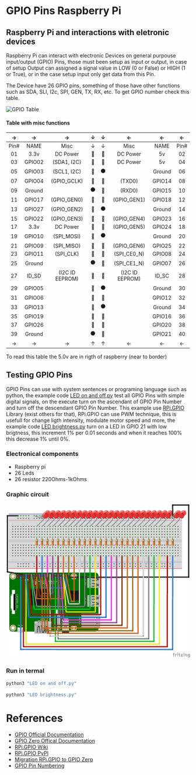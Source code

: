 # GPIO Pins Raspberry Pi
## Raspberry Pi and interactions with eletronic devices
Raspberry Pi can interact with electronic Devices on general purpouse input/output (GPIO) Pins, those must been setup as input or output, in case of setup Output can assigned a signal value in LOW (0 or False) or HIGH (1 or True), or in the case setup input only get data from this Pin.

The Device have 26 GPIO pins, something of those have other functions such as SDA, SLI, I2c, SPI, GEN, TX, RX, etc. To get GPIO number check this table.

![GPIO Table](https://www.raspberrypi.org/documentation/usage/gpio/images/gpio-numbers-pi2.png)

#### Table with misc functions
|  →   |   →    |        →        |    ↓    |    ↓    |        ←        |    ←   |   ←  |
|:----:|:------:|:---------------:|:-------:|:-------:|:---------------:|:------:|:----:|
| Pin# |  NAME  |       Misc      |    ↓    |    ↓    |       Misc      |  NAME  | Pin# |
|  01  |  3.3v  |     DC Power    |&#x1F538;|&#x1F534;|     DC Power    |   5v   |  02  |
|  03  | GPIO02 |   (SDA1, I2C)   |&#x1F535;|&#x1F534;|     DC Power    |   5v   |  04  |
|  05  | GPIO03 |   (SCL1, I2C)   |&#x1F535;|&#x26AB; |                 | Ground |  06  |
|  07  | GPIO04 |   (GPIO_GCLK)   |&#x1F518;|&#x1F539;|      (TXD0)     | GPIO14 |  08  |
|  09  | Ground |                 |&#x26AB; |&#x1F539;|      (RXD0)     | GPIO15 |  10  |
|  11  | GPIO17 |   (GPIO_GEN0)   |&#x1F518;|&#x1F518;|   (GPIO_GEN1)   | GPIO18 |  12  |
|  13  | GPIO27 |   (GPIO_GEN2)   |&#x1F518;|&#x26AB; |                 | Ground |  14  |
|  15  | GPIO22 |   (GPIO_GEN3)   |&#x1F518;|&#x1F518;|   (GPIO_GEN4)   | GPIO23 |  16  |
|  17  |  3.3v  |     DC Power    |&#x1F538;|&#x1F518;|   (GPIO_GEN5)   | GPIO24 |  18  |
|  19  | GPIO10 |    (SPI_MOSI)   |&#x1F4A0;|&#x26AB; |                 | Ground |  20  |
|  21  | GPIO09 |    (SPI_MISO)   |&#x1F4A0;|&#x1F518;|   (GPIO_GEN6)   | GPIO25 |  22  |
|  23  | GPIO11 |    (SPI_CLK)    |&#x1F4A0;|&#x1F4A0;|   (SPI_CE0_N)   | GPIO08 |  24  |
|  25  | Ground |                 |&#x26AB; |&#x1F4A0;|   (SPI_CE1_N)   | GPIO07 |  26  |
|  27  |  ID_SD | (I2C ID EEPROM) |&#x1F532;|&#x1F532;| (I2C ID EEPROM) |  ID_SC |  28  |
|  29  | GPIO05 |                 |&#x1F518;|&#x26AB; |                 | Ground |  30  |
|  31  | GPIO06 |                 |&#x1F518;|&#x1F518;|                 | GPIO12 |  32  |
|  33  | GPIO13 |                 |&#x1F518;|&#x26AB; |                 | Ground |  34  |
|  35  | GPIO19 |                 |&#x1F518;|&#x1F518;|                 | GPIO16 |  36  |
|  37  | GPIO26 |                 |&#x1F518;|&#x1F518;|                 | GPIO20 |  38  |
|  39  | Ground |                 |&#x26AB; |&#x1F518;|                 | GPIO21 |  40  |
|  →   |   →    |        →        |    ↑    |    ↑    |         ←       |    ←   |   ←  |
To read this table the 5.0v are in rigth of raspberry (near to border)

## Testing GPIO Pins
GPIO Pins can use with system sentences or programing language such as python, the example code [LED on and off.py](Example&#32;code/GPIO&#32;Pins/LED&#32;on&#32;and&#32;off.py) test all GPIO Pins with simple digital signals, on the execute turn on the ascendant of GPIO Pin Number and turn off the descendant GPIO Pin Number. This example use [RPi.GPIO](https://sourceforge.net/p/raspberry-gpio-python/wiki/Home/) Library (exist others for that), RPi.GPIO can use PWM technique, this is usefull for change ligth intensity, modulate motor speed and more, the example code [LED brightness.py](Example&#32;code/GPIO&#32;Pins/LED&#32;brightness.py) turn on a LED in GPIO 21 with low brigtness, this increment 1% per 0.01 seconds and when it reaches 100% this decrease 1% until 0%.

### Electronical components
* Raspberry pi
* 26 Leds
* 26 resistor 220Ohms-1kOhms

### Graphic circuit
![GPIO pin Test LEDs](/Images/Circuits/LED&#32;on&#32;and&#32;off_bb.png)

### Run in termal
```bash
python3 "LED on and off.py"
```
```bash
python3 "LED brightness.py"
```
# References
* [GPIO Official Documentation](https://www.raspberrypi.org/documentation/usage/gpio/)
* [GPIO Zero Offical Documentation](https://www.raspberrypi.org/documentation/usage/gpio/python/README.md)
* [RPi.GPIO Wiki](https://sourceforge.net/p/raspberry-gpio-python/wiki/Home/)
* [RPi.GPIO PyPI](https://pypi.org/project/RPi.GPIO/)
* [Migration RPi.GPIO to GPIO Zerp](https://gpiozero.readthedocs.io/en/stable/migrating_from_rpigpio.html)
* [GPIO Pin Numbering](https://www.raspberrypi.org/forums/viewtopic.php?t=196696)